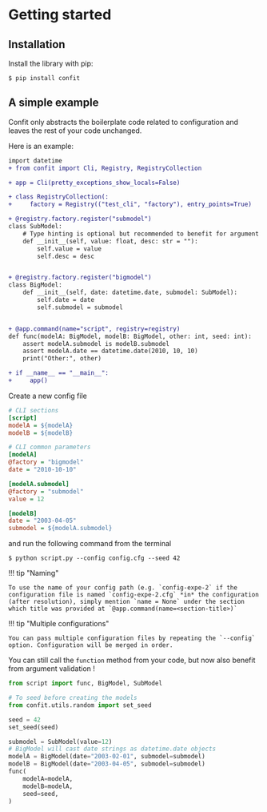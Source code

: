 # Getting started

## Installation

Install the library with pip:

<div class="termy">

```console
$ pip install confit
```

</div>

## A simple example

Confit only abstracts the boilerplate code related to configuration and
leaves the rest of your code unchanged.

Here is an example:


```diff title="script.py"
import datetime
+ from confit import Cli, Registry, RegistryCollection

+ app = Cli(pretty_exceptions_show_locals=False)

+ class RegistryCollection(:
+     factory = Registry(("test_cli", "factory"), entry_points=True)

+ @registry.factory.register("submodel")
class SubModel:
    # Type hinting is optional but recommended to benefit for argument casting !
    def __init__(self, value: float, desc: str = ""):
        self.value = value
        self.desc = desc


+ @registry.factory.register("bigmodel")
class BigModel:
    def __init__(self, date: datetime.date, submodel: SubModel):
        self.date = date
        self.submodel = submodel


+ @app.command(name="script", registry=registry)
def func(modelA: BigModel, modelB: BigModel, other: int, seed: int):
    assert modelA.submodel is modelB.submodel
    assert modelA.date == datetime.date(2010, 10, 10)
    print("Other:", other)

+ if __name__ == "__main__":
+     app()
```


Create a new config file

```ini title="config.cfg"
# CLI sections
[script]
modelA = ${modelA}
modelB = ${modelB}

# CLI common parameters
[modelA]
@factory = "bigmodel"
date = "2010-10-10"

[modelA.submodel]
@factory = "submodel"
value = 12

[modelB]
date = "2003-04-05"
submodel = ${modelA.submodel}
```

and run the following command from the terminal

<div class="termy">

```console
$ python script.py --config config.cfg --seed 42
```

</div>
!!! tip "Naming"

    To use the name of your config path (e.g. `config-expe-2` if the configuration file is named `config-expe-2.cfg` *in* the configuration (after resolution), simply mention `name = None` under the section which title was provided at `@app.command(name=<section-title>)`

!!! tip "Multiple configurations"

    You can pass multiple configuration files by repeating the `--config` option. Configuration will be merged in order.


You can still call the `function` method from your code, but now also benefit from argument validation !

```python
from script import func, BigModel, SubModel

# To seed before creating the models
from confit.utils.random import set_seed

seed = 42
set_seed(seed)

submodel = SubModel(value=12)
# BigModel will cast date strings as datetime.date objects
modelA = BigModel(date="2003-02-01", submodel=submodel)
modelB = BigModel(date="2003-04-05", submodel=submodel)
func(
    modelA=modelA,
    modelB=modelA,
    seed=seed,
)
```
